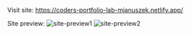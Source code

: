 
Visit site:
https://coders-portfolio-lab-mjanuszek.netlify.app/

Site preview:
![site-preview1](https://github.com/MJanuszek/portfolio-lab-project/assets/82171710/fef8ea9d-ae5a-48d3-ac3d-e5ba6fa05e54)
![site-preview2](https://github.com/MJanuszek/portfolio-lab-project/assets/82171710/ea817c9e-ab20-4790-b11e-31ed303760e9)
